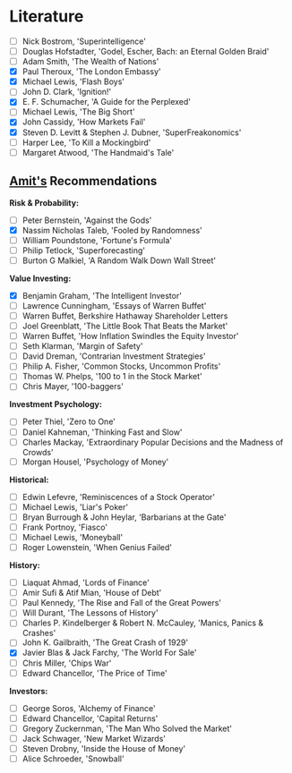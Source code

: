 # Literature

- [ ] Nick Bostrom, 'Superintelligence'
- [ ] Douglas Hofstadter, 'Godel, Escher, Bach: an Eternal Golden Braid'
- [ ] Adam Smith, 'The Wealth of Nations'
- [x] Paul Theroux, 'The London Embassy'
- [x] Michael Lewis, 'Flash Boys'
- [ ] John D. Clark, 'Ignition!'
- [x] E. F. Schumacher, 'A Guide for the Perplexed' 
- [ ] Michael Lewis, 'The Big Short'
- [x] John Cassidy, 'How Markets Fail'
- [x] Steven D. Levitt & Stephen J. Dubner, 'SuperFreakonomics'
- [ ] Harper Lee, 'To Kill a Mockingbird'
- [ ] Margaret Atwood, 'The Handmaid's Tale'

## [Amit's](https://www.signalcapital.com/team) Recommendations

**Risk & Probability:**
- [ ] Peter Bernstein, 'Against the Gods'
- [x] Nassim Nicholas Taleb, 'Fooled by Randomness'
- [ ] William Poundstone, 'Fortune's Formula'
- [ ] Philip Tetlock, 'Superforecasting'
- [ ] Burton G Malkiel, 'A Random Walk Down Wall Street'

**Value Investing:**
- [x] Benjamin Graham, 'The Intelligent Investor'
- [ ] Lawrence Cunningham, 'Essays of Warren Buffet'
- [ ] Warren Buffet, Berkshire Hathaway Shareholder Letters
- [ ] Joel Greenblatt, 'The Little Book That Beats the Market'
- [ ] Warren Buffet, 'How Inflation Swindles the Equity Investor'
- [ ] Seth Klarman, 'Margin of Safety'
- [ ] David Dreman, 'Contrarian Investment Strategies'
- [ ] Philip A. Fisher, 'Common Stocks, Uncommon Profits'
- [ ] Thomas W. Phelps, '100 to 1 in the Stock Market'
- [ ] Chris Mayer, '100-baggers'

**Investment Psychology:**
- [ ] Peter Thiel, 'Zero to One'
- [ ] Daniel Kahneman, 'Thinking Fast and Slow'
- [ ] Charles Mackay, 'Extraordinary Popular Decisions and the Madness of Crowds'
- [ ] Morgan Housel, 'Psychology of Money'

**Historical:**
- [ ] Edwin Lefevre, 'Reminiscences of a Stock Operator'
- [ ] Michael Lewis, 'Liar's Poker'
- [ ] Bryan Burrough & John Heylar, 'Barbarians at the Gate'
- [ ] Frank Portnoy, 'Fiasco'
- [ ] Michael Lewis, 'Moneyball'
- [ ] Roger Lowenstein, 'When Genius Failed'

**History:**
- [ ] Liaquat Ahmad, 'Lords of Finance'
- [ ] Amir Sufi & Atif Mian, 'House of Debt'
- [ ] Paul Kennedy, 'The Rise and Fall of the Great Powers'
- [ ] Will Durant, 'The Lessons of History'
- [ ] Charles P. Kindelberger & Robert N. McCauley, 'Manics, Panics & Crashes'
- [ ] John K. Gailbraith, 'The Great Crash of 1929'
- [x] Javier Blas & Jack Farchy, 'The World For Sale'
- [ ] Chris Miller, 'Chips War'
- [ ] Edward Chancellor, 'The Price of Time'

**Investors:**
- [ ] George Soros, 'Alchemy of Finance'
- [ ] Edward Chancellor, 'Capital Returns'
- [ ] Gregory Zuckernman, 'The Man Who Solved the Market'
- [ ] Jack Schwager, 'New Market Wizards'
- [ ] Steven Drobny, 'Inside the House of Money'
- [ ] Alice Schroeder, 'Snowball'